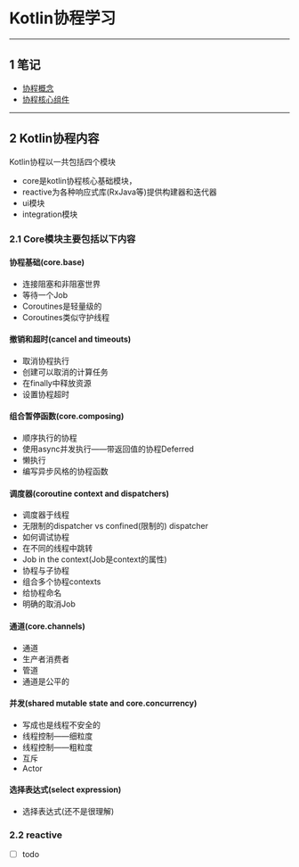 # Kotlin协程学习

---
## 1 笔记
 
 - [协程概念](note/Kotlin协程概念.md)
 - [协程核心组件](note/协程核心组件.md)
 
---
## 2 Kotlin协程内容

Kotlin协程以一共包括四个模块

- core是kotlin协程核心基础模块，
- reactive为各种响应式库(RxJava等)提供构建器和迭代器
- ui模块
- integration模块

### 2.1 Core模块主要包括以下内容

#### 协程基础(core.base)

- 连接阻塞和非阻塞世界
- 等待一个Job
- Coroutines是轻量级的
- Coroutines类似守护线程
    
####  撤销和超时(cancel and timeouts)

- 取消协程执行
- 创建可以取消的计算任务
- 在finally中释放资源
- 设置协程超时
    
#### 组合暂停函数(core.composing)

- 顺序执行的协程
- 使用async并发执行——带返回值的协程Deferred
- 懒执行
- 编写异步风格的协程函数
    
####  调度器(coroutine context and dispatchers)

- 调度器于线程
- 无限制的dispatcher vs confined(限制的) dispatcher
- 如何调试协程
- 在不同的线程中跳转
- Job in the context(Job是context的属性)
- 协程与子协程
- 组合多个协程contexts
- 给协程命名
- 明确的取消Job

####  通道(core.channels)

- 通道
- 生产者消费者
- 管道
- 通道是公平的

####  并发(shared mutable state and core.concurrency)

- 写成也是线程不安全的
- 线程控制——细粒度
- 线程控制——粗粒度
- 互斥
- Actor

#### 选择表达式(select expression)

- 选择表达式(还不是很理解)


### 2.2 reactive

- [ ] todo
